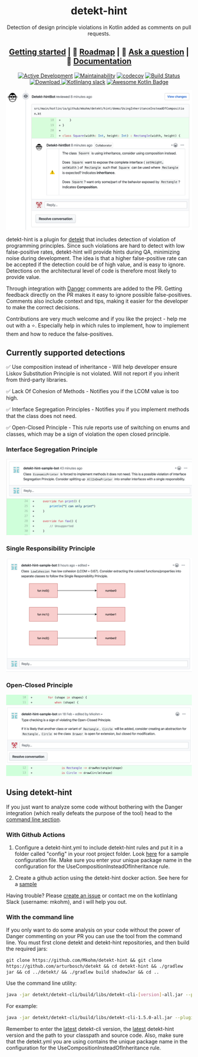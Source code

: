 <div align="center">

# detekt-hint
Detection of design principle violations in Kotlin added as comments on pull requests.

## [Getting started](#getting-started) | :checkered_flag: [Roadmap](#upcoming-features) | :thought_balloon: [Ask a question](https://github.com/Mkohm/detekt-hint/issues/new) | :book: [Documentation](https://mkohm.github.io/detekt-hint/docs/)


[![Active Development](https://img.shields.io/badge/Maintenance%20Level-Actively%20Developed-brightgreen.svg)](https://gist.github.com/cheerfulstoic/d107229326a01ff0f333a1d3476e068d)
[![Maintainability](https://api.codeclimate.com/v1/badges/307995daba5f21506f4d/maintainability)](https://codeclimate.com/github/Mkohm/detekt-hint/maintainability) [![codecov](https://codecov.io/gh/Mkohm/detekt-hint/branch/master/graph/badge.svg)](https://codecov.io/gh/Mkohm/detekt-hint) [![Build Status](https://travis-ci.com/Mkohm/detekt-hint.svg?branch=master)](https://travis-ci.com/Mkohm/detekt-hint) [ ![Download](https://api.bintray.com/packages/bintray/jcenter/io.github.mkohm%3Adetekt-hint/images/download.svg) ](https://bintray.com/bintray/jcenter/io.github.mkohm%3Adetekt-hint/_latestVersion)
[![Kotlinlang slack](https://img.shields.io/static/v1?label=kotlinlang&message=detekt-hint&color=brightgreen&logo=slack&style=flat-square)](https://app.slack.com/client/T09229ZC6/C012ZSM6L1J)
[![Awesome Kotlin Badge](https://kotlin.link/awesome-kotlin.svg)](https://github.com/KotlinBy/awesome-kotlin)


![ucih](images/demo.png)

</div>

detekt-hint is a plugin for [detekt](https://github.com/arturbosch/detekt) that includes detection of violation of programming principles. Since such violations are hard to detect with low false-positive rates, detekt-hint will provide hints during QA, minimizing noise during development. The idea is that a higher false-positive rate can be accepted if the detection could be of high value, and is easy to ignore. Detections on the architectural level of code is therefore most likely to provide value.

Through integration with [Danger](https://github.com/danger/danger) comments are added to the PR. Getting feedback directly on the PR makes it easy to ignore possible false-positives. Comments also include context and tips, making it easier for the developer to make the correct decisions. 

Contributions are very much welcome and if you like the project - help me out with a :star:. Especially help in which rules to implement, how to implement them and how to reduce the false-positives.

## Currently supported detections
:white_check_mark: Use composition instead of inheritance - Will help developer ensure Liskov Substitution Principle is not violated. Will not report if you inherit from third-party libraries.

:white_check_mark: Lack Of Cohesion of Methods - Notifies you if the LCOM value is too high.

:white_check_mark: Interface Segregation Principles - Notifies you if you implement methods that the class does not need.

:white_check_mark: Open-Closed Principle - This rule reports use of switching on enums and classes, which may be a sign of violation the open closed principle.

### Interface Segregation Principle
![lcom](images/comment_isp.png)

### Single Responsibility Principle
![lcom](images/comment_lackOfCohesion.png)

### Open-Closed Principle
![lcom](images/comment_ocp2.png)

## Using detekt-hint
If you just want to analyze some code without bothering with the Danger integration (which really defeats the purpose of the tool) head to the [command line section](#With-the-command-line).

### With Github Actions
1. Configure a detekt-hint.yml to include detekt-hint rules and put it in a folder called "config" in your root project folder. Look [here](https://github.com/Mkohm/detekt-hint-sample/blob/master/config/detekt-hint-config.yml) for a sample configuration file. Make sure you enter your unique package name in the configuration for the UseCompositionInsteadOfInheritance rule.

2. Create a github action using the detekt-hint docker action. See here for a [sample](https://github.com/Mkohm/detekt-hint-sample/blob/master/.github/workflows/detekt-hint.yml)

Having trouble? Please [create an issue](https://github.com/Mkohm/detekt-hint/issues/new) or contact me on the kotlinlang Slack (username: mkohm), and i will help you out.

### With the command line
If you only want to do some analysis on your code without the power of Danger commenting on your PR you can use the tool from the command line. You must first clone detekt and detekt-hint repositories, and then build the required jars:
```
git clone https://github.com/Mkohm/detekt-hint && git clone https://github.com/arturbosch/detekt && cd detekt-hint && ./gradlew jar && cd ../detekt/ && ./gradlew build shadowJar && cd ..
```
Use the command line utility:
```bash
java -jar detekt/detekt-cli/build/libs/detekt-cli-[version]-all.jar --plugins detekt-hint/build/libs/detekt-hint-[version].jar --config detekt-hint/config/detekt.yml --classpath <your-classpath> --input <path-to-your-awesome-project>
```
For example:
```bash
java -jar detekt/detekt-cli/build/libs/detekt-cli-1.5.0-all.jar --plugins detekt-hint/build/libs/detekt-hint-0.0.2.jar --config detekt-hint/config/detekt.yml --classpath detekt-hint/ --input detekt-hint/
```
Remember to enter the [latest](https://mvnrepository.com/artifact/io.gitlab.arturbosch.detekt/detekt-cli) detekt-cli version, the [latest](https://mvnrepository.com/artifact/io.github.mkohm/detekt-hint) detekt-hint version and the path to your classpath and source code. Also, make sure that the detekt.yml you are using contains the unique package name in the configuration for the UseCompositionInsteadOfInheritance rule. 
